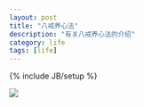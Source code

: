 ```yaml
---
layout: post
title: "八戒养心法"
description: "有关八戒养心法的介绍"
category: life
tags: [life]
---
```

{% include JB/setup %}

<img src="{{ IMAGE_PATH }}/article/1.jpg">